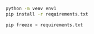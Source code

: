 ```Bash
python -m venv env1
pip install -r requirements.txt
```

```Bash
pip freeze > requirements.txt
```
